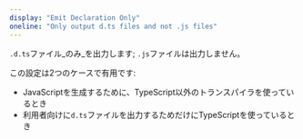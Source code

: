 ```yaml
---
display: "Emit Declaration Only"
oneline: "Only output d.ts files and not .js files"
---
```


`.d.ts`ファイル_のみ_を出力します; `.js`ファイルは出力しません。

この設定は2つのケースで有用です:

- JavaScriptを生成するために、TypeScript以外のトランスパイラを使っているとき
- 利用者向けに`d.ts`ファイルを出力するためだけにTypeScriptを使っているとき

